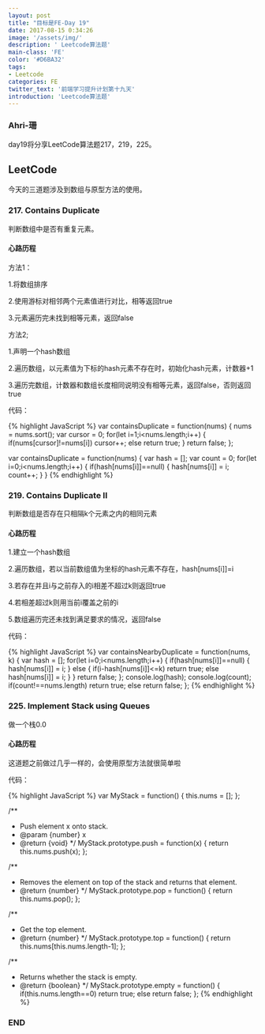 ```yaml
---
layout: post
title: "目标是FE-Day 19"
date: 2017-08-15 0:34:26
image: '/assets/img/'
description: ' Leetcode算法题'
main-class: 'FE'
color: '#D6BA32'
tags:
- Leetcode
categories: FE
twitter_text: '前端学习提升计划第十九天'
introduction: 'Leetcode算法题'
---
```


### Ahri-珊

day19将分享LeetCode算法题217，219，225。

## LeetCode

今天的三道题涉及到数组与原型方法的使用。

### 217. Contains Duplicate

判断数组中是否有重复元素。

#### 心路历程

方法1：

1.将数组排序

2.使用游标对相邻两个元素值进行对比，相等返回true

3.元素遍历完未找到相等元素，返回false

方法2;

1.声明一个hash数组

2.遍历数组，以元素值为下标的hash元素不存在时，初始化hash元素，计数器+1

3.遍历完数组，计数器和数组长度相同说明没有相等元素，返回false，否则返回true

代码：

{% highlight JavaScript %}
var containsDuplicate = function(nums) {
    nums = nums.sort();
    var cursor = 0;
   for(let i=1;i<nums.length;i++)
       {
           if(nums[cursor]!=nums[i])
               cursor++;
           else
               return true;
       }
    return false;
};

var containsDuplicate = function(nums) {
    var hash = [];
    var count = 0;
    for(let i=0;i<nums.length;i++)
        {
            if(hash[nums[i]]==null)
                {
                    hash[nums[i]] = i;
                    count++;
                }
        }
{% endhighlight %}

### 219. Contains Duplicate II

判断数组是否存在只相隔k个元素之内的相同元素

#### 心路历程

 1.建立一个hash数组
 
2.遍历数组，若以当前数组值为坐标的hash元素不存在，hash[nums[i]]=i

3.若存在并且i与之前存入的i相差不超过k则返回true

4.若相差超过k则用当前i覆盖之前的i

5.数组遍历完还未找到满足要求的情况，返回false

代码：

{% highlight JavaScript %}
var containsNearbyDuplicate = function(nums, k) {
    var hash = [];
    for(let i=0;i<nums.length;i++)
        {
            if(hash[nums[i]]==null)
                {
                    hash[nums[i]] = i;
                }
            else
                {
                    if(i-hash[nums[i]]<=k)
                        return true;
                    else
                        hash[nums[i]] = i;
                }
        }
    return false;
};
    console.log(hash);
    console.log(count);
    if(count!==nums.length)
        return true;
    else
        return false;
};
{% endhighlight %}

### 225. Implement Stack using Queues

做一个栈0.0

#### 心路历程

 这道题之前做过几乎一样的，会使用原型方法就很简单啦

代码：

{% highlight JavaScript %}
var MyStack = function() {
    this.nums = [];
};

/**
 * Push element x onto stack. 
 * @param {number} x
 * @return {void}
 */
MyStack.prototype.push = function(x) {
    return this.nums.push(x);
};

/**
 * Removes the element on top of the stack and returns that element.
 * @return {number}
 */
MyStack.prototype.pop = function() {
    return this.nums.pop();
};

/**
 * Get the top element.
 * @return {number}
 */
MyStack.prototype.top = function() {
    return this.nums[this.nums.length-1];
};

/**
 * Returns whether the stack is empty.
 * @return {boolean}
 */
MyStack.prototype.empty = function() {
    if(this.nums.length==0)
        return true;
    else
        return false;
};
{% endhighlight %}

### END